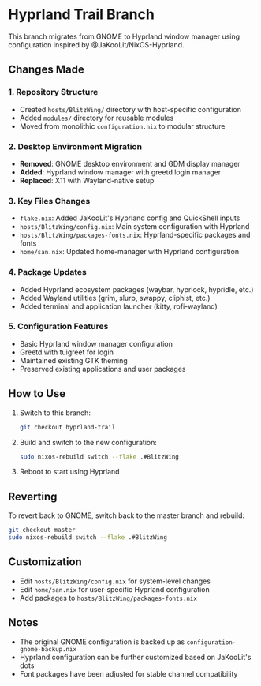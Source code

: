 # Hyprland Trail Branch

This branch migrates from GNOME to Hyprland window manager using configuration inspired by @JaKooLit/NixOS-Hyprland.

## Changes Made

### 1. Repository Structure
- Created `hosts/BlitzWing/` directory with host-specific configuration
- Added `modules/` directory for reusable modules
- Moved from monolithic `configuration.nix` to modular structure

### 2. Desktop Environment Migration
- **Removed**: GNOME desktop environment and GDM display manager
- **Added**: Hyprland window manager with greetd login manager
- **Replaced**: X11 with Wayland-native setup

### 3. Key Files Changes
- `flake.nix`: Added JaKooLit's Hyprland config and QuickShell inputs
- `hosts/BlitzWing/config.nix`: Main system configuration with Hyprland
- `hosts/BlitzWing/packages-fonts.nix`: Hyprland-specific packages and fonts
- `home/san.nix`: Updated home-manager with Hyprland configuration

### 4. Package Updates
- Added Hyprland ecosystem packages (waybar, hyprlock, hypridle, etc.)
- Added Wayland utilities (grim, slurp, swappy, cliphist, etc.)
- Added terminal and application launcher (kitty, rofi-wayland)

### 5. Configuration Features
- Basic Hyprland window manager configuration
- Greetd with tuigreet for login
- Maintained existing GTK theming
- Preserved existing applications and user packages

## How to Use

1. Switch to this branch:
   ```bash
   git checkout hyprland-trail
   ```

2. Build and switch to the new configuration:
   ```bash
   sudo nixos-rebuild switch --flake .#BlitzWing
   ```

3. Reboot to start using Hyprland

## Reverting

To revert back to GNOME, switch back to the master branch and rebuild:
```bash
git checkout master
sudo nixos-rebuild switch --flake .#BlitzWing
```

## Customization

- Edit `hosts/BlitzWing/config.nix` for system-level changes
- Edit `home/san.nix` for user-specific Hyprland configuration
- Add packages to `hosts/BlitzWing/packages-fonts.nix`

## Notes

- The original GNOME configuration is backed up as `configuration-gnome-backup.nix`
- Hyprland configuration can be further customized based on JaKooLit's dots
- Font packages have been adjusted for stable channel compatibility